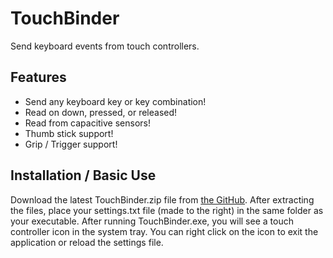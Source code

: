 # TouchBinder
Send keyboard events from touch controllers.

## Features
* Send any keyboard key or key combination!
* Read on down, pressed, or released!
* Read from capacitive sensors!
* Thumb stick support!
* Grip / Trigger support!

## Installation / Basic Use
Download the latest TouchBinder.zip file from [the GitHub](https://github.com/Graicc/TouchBinder/releases/latest). After extracting the files, place your settings.txt file (made to the right) in the same folder as your executable. After running TouchBinder.exe, you will see a touch controller icon in the system tray. You can right click on the icon to exit the application or reload the settings file.